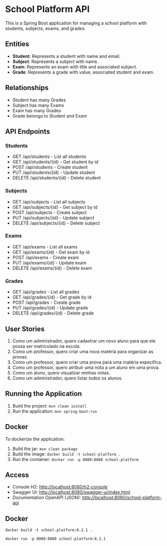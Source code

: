 # School Platform API

This is a Spring Boot application for managing a school platform with students, subjects, exams, and grades.

## Entities

- **Student**: Represents a student with name and email.
- **Subject**: Represents a subject with name.
- **Exam**: Represents an exam with title and associated subject.
- **Grade**: Represents a grade with value, associated student and exam.

## Relationships

- Student has many Grades
- Subject has many Exams
- Exam has many Grades
- Grade belongs to Student and Exam

## API Endpoints

### Students
- GET /api/students - List all students
- GET /api/students/{id} - Get student by id
- POST /api/students - Create student
- PUT /api/students/{id} - Update student
- DELETE /api/students/{id} - Delete student

### Subjects
- GET /api/subjects - List all subjects
- GET /api/subjects/{id} - Get subject by id
- POST /api/subjects - Create subject
- PUT /api/subjects/{id} - Update subject
- DELETE /api/subjects/{id} - Delete subject

### Exams
- GET /api/exams - List all exams
- GET /api/exams/{id} - Get exam by id
- POST /api/exams - Create exam
- PUT /api/exams/{id} - Update exam
- DELETE /api/exams/{id} - Delete exam

### Grades
- GET /api/grades - List all grades
- GET /api/grades/{id} - Get grade by id
- POST /api/grades - Create grade
- PUT /api/grades/{id} - Update grade
- DELETE /api/grades/{id} - Delete grade

## User Stories

1. Como um administrador, quero cadastrar um novo aluno para que ele possa ser matriculado na escola.
2. Como um professor, quero criar uma nova matéria para organizar as provas.
3. Como um professor, quero criar uma prova para uma matéria específica.
4. Como um professor, quero atribuir uma nota a um aluno em uma prova.
5. Como um aluno, quero visualizar minhas notas.
6. Como um administrador, quero listar todos os alunos.

## Running the Application

1. Build the project: `mvn clean install`
2. Run the application: `mvn spring-boot:run`

## Docker

To dockerize the application:

1. Build the jar: `mvn clean package`
2. Build the image: `docker build -t school-platform .`
3. Run the container: `docker run -p 8080:8080 school-platform`

## Access

- Console H2: [http://localhost:8080/h2-console](http://localhost:8080/h2-console)
- Swagger UI: [http://localhost:8080/swagger-ui/index.html](http://localhost:8080/swagger-ui/index.html)
- Documentation OpenAPI (JSON): [http://localhost:8080/school-platform-api](http://localhost:8080/school-platform-api)


## Docker

    docker build -t school-platform:0.2.1 .

    docker run -p 8080:8080 school-platform:0.2.1